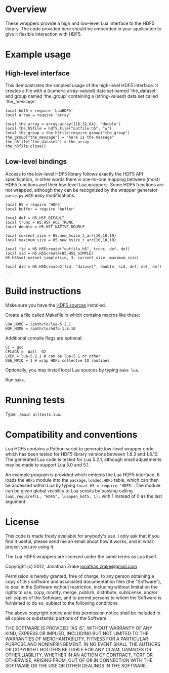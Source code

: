 
# Overview

These wrappers provide a high and low-level Lua interface to the HDF5
library. The code provided here should be embedded in your application to give
it flexible interaction with HDF5.

# Example usage

## High-level interface

This demonstrates the simplest usage of the high-level HDF5 interface. It
creates a file with a (numeric array-valued) data set named 'the_dataset' and
group named 'the_group' containing a (string-valued) data set called
'the_message'.

    local hdf5 = require 'LuaHDF5'
    local array = require 'array'

    local the_array = array.array({16,32,64}, 'double')
    local the_h5file = hdf5.File("outfile.h5", "w")
    local the_group = the_h5file:require_group("the_group")
    the_group["the_message"] = "here is the message"
    the_h5file["the_dataset"] = the_array
    the_h5file:close()


## Low-level bindings

Access to the low-level HDF5 library follows exactly the HDF5 API specification,
in other words there is one-to-one mapping between (most) HDF5 functions and
their low-level Lua wrappers. Some HDF5 functions are not wrapped, although they
can be recognized by the wrapper generator `parse.py` with easy modifications.

    local H5 = require 'HDF5'
    local buffer = require 'buffer'

    local def = H5.H5P_DEFAULT
    local trunc = H5.H5F_ACC_TRUNC
    local double = H5.H5T_NATIVE_DOUBLE

    local current_size = H5.new_hsize_t_arr{10,10,10}
    local maximum_size = H5.new_hsize_t_arr{10,10,10}

    local fid = H5.H5Fcreate("outfile.h5", trunc, def, def)
    local sid = H5.H5Screate(H5.H5S_SIMPLE)
    H5.H5Sset_extent_simple(sid, 3, current_size, maximum_size)

    local did = H5.H5Dcreate2(fid, "dataset", double, sid, def, def, def)
    ...


# Build instructions


Make sure you have the [HDF5
sources](http://www.hdfgroup.org/HDF5/release/obtain5.html) installed.


Create a file called Makefile.in which contains macros like these:

    LUA_HOME = /path/to/lua-5.2.1
    HDF_HOME = /path/to/hdf5-1.8.10

Additional compile flags are optional:

    CC = gcc
    CFLAGS = -Wall -O2
    LVER = lua-5.2.1 # can be lua-5.1 or other
    USE_MPIO = 1 # wrap HDF5 collectve IO routines


Optionally, you may install local Lua sources by typing `make lua`.


Run `make`.


# Running tests

Type `./main alltests.lua`.


# Compatibility and conventions

Lua HDF5 contains a Python script to generate low-level wrapper code which has
been tested for HDF5 library versions between 1.8.3 and 1.8.10. The generated
Lua code is tested for Lua 5.2.1, although small adjustments may be made to
support Lua 5.0 and 5.1.

An example program is provided which embeds the Lua HDF5 interface. It loads the
`HDF5` module into the `package.loaded.HDF5` table, which can then be accessed
within Lua by typing `local H5 = require 'HDF5'`. The module can be given global
visibility to Lua scripts by passing calling `luaL_requiref(L, "HDF5",
luaopen_hdf5, 1);` with 1 instead of 0 as the last argument.


# License

This code is made freely available for anybody's use. I only ask that if you
find it useful, please send me an email about how it works, and in what project
you are using it.


The Lua HDF5 wrappers are licensed under the same terms as Lua itself.

Copyright (c) 2012, Jonathan Zrake <jonathan.zrake@gmail.com>

Permission is hereby granted, free of charge, to any person obtaining a copy of
this software and associated documentation files (the "Software"), to deal in
the Software without restriction, including without limitation the rights to
use, copy, modify, merge, publish, distribute, sublicense, and/or sell copies of
the Software, and to permit persons to whom the Software is furnished to do so,
subject to the following conditions:

The above copyright notice and this permission notice shall be included in all
copies or substantial portions of the Software.

THE SOFTWARE IS PROVIDED "AS IS", WITHOUT WARRANTY OF ANY KIND, EXPRESS OR
IMPLIED, INCLUDING BUT NOT LIMITED TO THE WARRANTIES OF MERCHANTABILITY, FITNESS
FOR A PARTICULAR PURPOSE AND NONINFRINGEMENT. IN NO EVENT SHALL THE AUTHORS OR
COPYRIGHT HOLDERS BE LIABLE FOR ANY CLAIM, DAMAGES OR OTHER LIABILITY, WHETHER
IN AN ACTION OF CONTRACT, TORT OR OTHERWISE, ARISING FROM, OUT OF OR IN
CONNECTION WITH THE SOFTWARE OR THE USE OR OTHER DEALINGS IN THE SOFTWARE.

